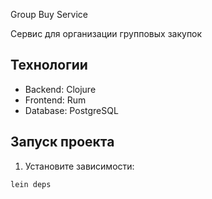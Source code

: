 Group Buy Service

Сервис для организации групповых закупок

## Технологии
- Backend: Clojure
- Frontend: Rum
- Database: PostgreSQL

## Запуск проекта
1. Установите зависимости:
```bash
lein deps
